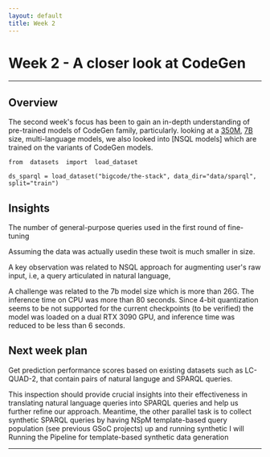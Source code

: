 ```yaml
---
layout: default
title: Week 2
---
```


# Week 2 - A closer look at CodeGen 

---

## Overview
The second week's focus has been to gain an in-depth understanding of pre-trained models of CodeGen family, particularly. looking at a [350M], [7B] size, multi-language models, we also looked into [NSQL models] which are trained on the variants of CodeGen models. 

```
from  datasets  import  load_dataset

ds_sparql = load_dataset("bigcode/the-stack", data_dir="data/sparql", split="train")

```

## Insights
The number of general-purpose queries used in the first round of fine-tuning 

Assuming the data was actually usedin these twoit is much smaller in size. 


A key observation was related to NSQL approach for augmenting user's raw input, i.e, a query articulated in natural language, 


A challenge was related to the 7b model size which is more than 26G. The inference time on CPU was more than 80 seconds. Since 4-bit quantization seems to be not supported for the current checkpoints (to be verified) the model was loaded on a dual RTX 3090 GPU, and inference time was reduced to be less than 6 seconds. 


## Next week plan
Get prediction performance scores based on existing datasets such as LC-QUAD-2, that contain pairs of natural languge and SPARQL queries. 

This inspection should provide crucial insights into their effectiveness in translating natural language queries into SPARQL queries and help us further refine our approach.
Meantime, the other parallel task is to collect synthetic SPARQL queries by having NSpM template-based query population (see previous GSoC projects) up and running synthetic I will Running the Pipeline for template-based synthetic data generation 

----
[NSQL modesl]: https://huggingface.co/NumbersStation
[350M]: https://huggingface.co/Salesforce/codegen-350M-multi
[7B]: https://huggingface.co/Salesforce/codegen25-7b-multi
[see previous GSoC projects]: https://github.com/dbpedia/neural-qa/tree/master/gsoc/saurav 
